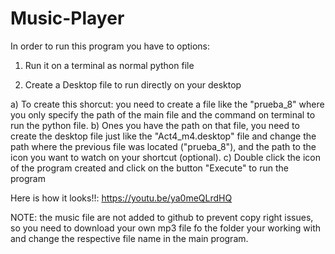 # Music-Player

In order to run this program you have to options: 

1) Run it on a terminal as normal python file


2) Create a Desktop file to run directly on your desktop

a) To create this shorcut: you need to create a file like the "prueba_8" where you only specify the path of the main file and the command on terminal to run the python file.
b) Ones you have the path on that file, you need to create the desktop file just like the "Act4_m4.desktop" file and change the path where the previous file was located ("prueba_8"), and the path to the icon you want to watch on your shortcut (optional).
c) Double click the icon of the program created and click on the button "Execute" to run the program

Here is how it looks!!: https://youtu.be/ya0meQLrdHQ

NOTE: the music file are not added to github to prevent copy right issues, so you need to download your own mp3 file fo the folder your working with and change the respective file name in the main program.
